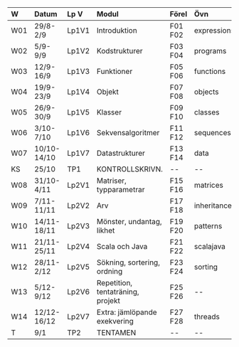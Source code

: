 | W   | Datum       | Lp V  | Modul                             | Förel   | Övn         | Lab             |
|:----|:------------|:------|:----------------------------------|:--------|:------------|:----------------|
| W01 | 29/8-2/9    | Lp1V1 | Introduktion                      | F01 F02 | expressions | kojo            |
| W02 | 5/9-9/9     | Lp1V2 | Kodstrukturer                     | F03 F04 | programs    | --              |
| W03 | 12/9-16/9   | Lp1V3 | Funktioner                        | F05 F06 | functions   | irritext        |
| W04 | 19/9-23/9   | Lp1V4 | Objekt                            | F07 F08 | objects     | blockmole       |
| W05 | 26/9-30/9   | Lp1V5 | Klasser                           | F09 F10 | classes     | turtlegraphics  |
| W06 | 3/10-7/10   | Lp1V6 | Sekvensalgoritmer                 | F11 F12 | sequences   | shuffle         |
| W07 | 10/10-14/10 | Lp1V7 | Datastrukturer                    | F13 F14 | data        | pirates         |
| KS  | 25/10       | TP1   | KONTROLLSKRIVN.                   | --      | --          | --              |
| W08 | 31/10-4/11  | Lp2V1 | Matriser, typparametrar           | F15 F16 | matrices    | maze            |
| W09 | 7/11-11/11  | Lp2V2 | Arv                               | F17 F18 | inheritance | turtlerace-team |
| W10 | 14/11-18/11 | Lp2V3 | Mönster, undantag, likhet         | F19 F20 | patterns    | chords-team     |
| W11 | 21/11-25/11 | Lp2V4 | Scala och Java                    | F21 F22 | scalajava   | lthopoly-team   |
| W12 | 28/11-2/12  | Lp2V5 | Sökning, sortering, ordning       | F23 F24 | sorting     | survey          |
| W13 | 5/12-9/12   | Lp2V6 | Repetition, tentaträning, projekt | F25 F26 | --          | Projekt         |
| W14 | 12/12-16/12 | Lp2V7 | Extra: jämlöpande exekvering      | F27 F28 | threads     | --              |
| T   | 9/1         | TP2   | TENTAMEN                          | --      | --          | --              |